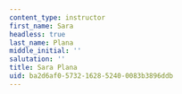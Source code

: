 ```yaml
---
content_type: instructor
first_name: Sara
headless: true
last_name: Plana
middle_initial: ''
salutation: ''
title: Sara Plana
uid: ba2d6af0-5732-1628-5240-0083b3896ddb
---
```

